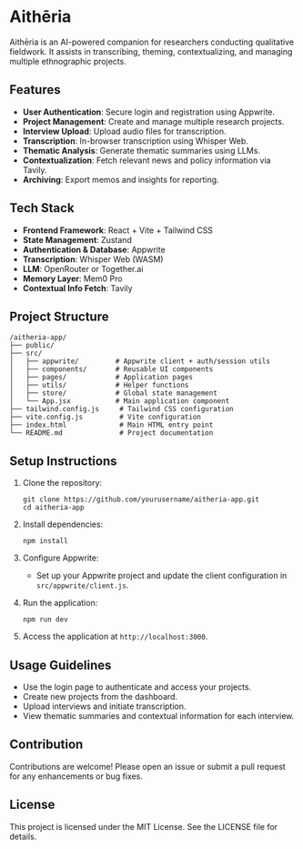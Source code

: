 # Aithēria

Aithēria is an AI-powered companion for researchers conducting qualitative fieldwork. It assists in transcribing, theming, contextualizing, and managing multiple ethnographic projects.

## Features

- **User Authentication**: Secure login and registration using Appwrite.
- **Project Management**: Create and manage multiple research projects.
- **Interview Upload**: Upload audio files for transcription.
- **Transcription**: In-browser transcription using Whisper Web.
- **Thematic Analysis**: Generate thematic summaries using LLMs.
- **Contextualization**: Fetch relevant news and policy information via Tavily.
- **Archiving**: Export memos and insights for reporting.

## Tech Stack

- **Frontend Framework**: React + Vite + Tailwind CSS
- **State Management**: Zustand
- **Authentication & Database**: Appwrite
- **Transcription**: Whisper Web (WASM)
- **LLM**: OpenRouter or Together.ai
- **Memory Layer**: Mem0 Pro
- **Contextual Info Fetch**: Tavily

## Project Structure

```
/aitheria-app/
├── public/
├── src/
│   ├── appwrite/         # Appwrite client + auth/session utils
│   ├── components/       # Reusable UI components
│   ├── pages/            # Application pages
│   ├── utils/            # Helper functions
│   ├── store/            # Global state management
│   └── App.jsx           # Main application component
├── tailwind.config.js     # Tailwind CSS configuration
├── vite.config.js         # Vite configuration
├── index.html             # Main HTML entry point
└── README.md              # Project documentation
```

## Setup Instructions

1. Clone the repository:
   ```
   git clone https://github.com/yourusername/aitheria-app.git
   cd aitheria-app
   ```

2. Install dependencies:
   ```
   npm install
   ```

3. Configure Appwrite:
   - Set up your Appwrite project and update the client configuration in `src/appwrite/client.js`.

4. Run the application:
   ```
   npm run dev
   ```

5. Access the application at `http://localhost:3000`.

## Usage Guidelines

- Use the login page to authenticate and access your projects.
- Create new projects from the dashboard.
- Upload interviews and initiate transcription.
- View thematic summaries and contextual information for each interview.

## Contribution

Contributions are welcome! Please open an issue or submit a pull request for any enhancements or bug fixes.

## License

This project is licensed under the MIT License. See the LICENSE file for details.